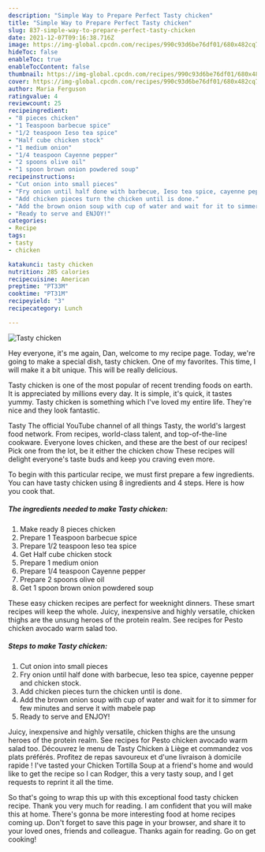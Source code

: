 ```yaml
---
description: "Simple Way to Prepare Perfect Tasty chicken"
title: "Simple Way to Prepare Perfect Tasty chicken"
slug: 837-simple-way-to-prepare-perfect-tasty-chicken
date: 2021-12-07T09:16:38.716Z
image: https://img-global.cpcdn.com/recipes/990c93d6be76df01/680x482cq70/tasty-chicken-recipe-main-photo.jpg
hideToc: false
enableToc: true
enableTocContent: false
thumbnail: https://img-global.cpcdn.com/recipes/990c93d6be76df01/680x482cq70/tasty-chicken-recipe-main-photo.jpg
cover: https://img-global.cpcdn.com/recipes/990c93d6be76df01/680x482cq70/tasty-chicken-recipe-main-photo.jpg
author: Maria Ferguson
ratingvalue: 4
reviewcount: 25
recipeingredient:
- "8 pieces chicken"
- "1 Teaspoon barbecue spice"
- "1/2 teaspoon Ieso tea spice"
- "Half cube chicken stock"
- "1 medium onion"
- "1/4 teaspoon Cayenne pepper"
- "2 spoons olive oil"
- "1 spoon brown onion powdered soup"
recipeinstructions:
- "Cut onion into small pieces"
- "Fry onion until half done with barbecue, Ieso tea spice, cayenne pepper and chicken stock."
- "Add chicken pieces turn the chicken until is done."
- "Add the brown onion soup with cup of water and wait for it to simmer for few minutes and serve it with mabele pap"
- "Ready to serve and ENJOY!"
categories:
- Recipe
tags:
- tasty
- chicken

katakunci: tasty chicken 
nutrition: 285 calories
recipecuisine: American
preptime: "PT33M"
cooktime: "PT31M"
recipeyield: "3"
recipecategory: Lunch

---
```



![Tasty chicken](https://img-global.cpcdn.com/recipes/990c93d6be76df01/680x482cq70/tasty-chicken-recipe-main-photo.jpg)

Hey everyone, it's me again, Dan, welcome to my recipe page. Today, we're going to make a special dish, tasty chicken. One of my favorites. This time, I will make it a bit unique. This will be really delicious.

Tasty chicken is one of the most popular of recent trending foods on earth. It is appreciated by millions every day. It is simple, it's quick, it tastes yummy. Tasty chicken is something which I've loved my entire life. They're nice and they look fantastic.

Tasty The official YouTube channel of all things Tasty, the world&#39;s largest food network. From recipes, world-class talent, and top-of-the-line cookware. Everyone loves chicken, and these are the best of our recipes! Pick one from the lot, be it either the chicken chow These recipes will delight everyone&#39;s taste buds and keep you craving even more.


To begin with this particular recipe, we must first prepare a few ingredients. You can have tasty chicken using 8 ingredients and 4 steps. Here is how you cook that.

<!--inarticleads1-->

##### The ingredients needed to make Tasty chicken:

1. Make ready 8 pieces chicken
1. Prepare 1 Teaspoon barbecue spice
1. Prepare 1/2 teaspoon Ieso tea spice
1. Get Half cube chicken stock
1. Prepare 1 medium onion
1. Prepare 1/4 teaspoon Cayenne pepper
1. Prepare 2 spoons olive oil
1. Get 1 spoon brown onion powdered soup


These easy chicken recipes are perfect for weeknight dinners. These smart recipes will keep the whole. Juicy, inexpensive and highly versatile, chicken thighs are the unsung heroes of the protein realm. See recipes for Pesto chicken avocado warm salad too. 

<!--inarticleads2-->

##### Steps to make Tasty chicken:

1. Cut onion into small pieces
1. Fry onion until half done with barbecue, Ieso tea spice, cayenne pepper and chicken stock.
1. Add chicken pieces turn the chicken until is done.
1. Add the brown onion soup with cup of water and wait for it to simmer for few minutes and serve it with mabele pap
1. Ready to serve and ENJOY!

Juicy, inexpensive and highly versatile, chicken thighs are the unsung heroes of the protein realm. See recipes for Pesto chicken avocado warm salad too. Découvrez le menu de Tasty Chicken à Liège et commandez vos plats préférés. Profitez de repas savoureux et d&#39;une livraison à domicile rapide ! I&#39;ve tasted your Chicken Tortilla Soup at a friend&#39;s home and would like to get the recipe so I can Rodger, this a very tasty soup, and I get requests to reprint it all the time. 

So that's going to wrap this up with this exceptional food tasty chicken recipe. Thank you very much for reading. I am confident that you will make this at home. There's gonna be more interesting food at home recipes coming up. Don't forget to save this page in your browser, and share it to your loved ones, friends and colleague. Thanks again for reading. Go on get cooking!
